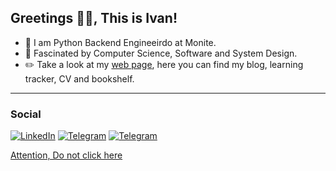 ##  Greetings :metal::blush:, This is Ivan!

- :penguin: I am Python Backend Engineeirdo at Monite. 
- :mag_right: Fascinated by Computer Science, Software and System Design.
- :pencil2: Take a look at my [web page](https://wannahack.in/), here you can find my blog, learning tracker, CV and bookshelf.
---
### Social

[![LinkedIn](https://img.shields.io/badge/LinkedIn-0077B5?style=for-the-badge&logo=linkedin&logoColor=white)](https://www.linkedin.com/in/ivan-zakutnii-a43851203/)
[![Telegram](https://img.shields.io/badge/Telegram-2CA5E0?style=for-the-badge&logo=telegram&logoColor=white)](https://t.me/m0n0x41d)
[![Telegram](https://img.shields.io/badge/Gmail-D14836?style=for-the-badge&logo=gmail&logoColor=white)](mailto:zakutnii.ivan@gmail.com)

[Attention, Do not click here](https://surl.li/gtppa)
